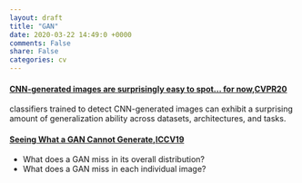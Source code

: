 ```yaml
---
layout: draft
title: "GAN"
date: 2020-03-22 14:49:0 +0000
comments: False
share: False
categories: cv
---
```


#### [CNN-generated images are surprisingly easy to spot... for now,CVPR20](https://arxiv.org/pdf/1912.11035.pdf)

classifiers trained to detect CNN-generated images can exhibit a surprising amount of generalization ability across datasets, architectures, and tasks.

#### [Seeing What a GAN Cannot Generate,ICCV19](http://ganseeing.csail.mit.edu/)

- What does a GAN miss in its overall distribution?
- What does a GAN miss in each individual image?


